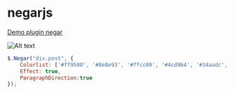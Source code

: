 # negarjs

[Demo plugin negar](http://www.miladlabs.ir/demo/negarjs/index.html)


![Alt text](http://up2www.com/uploads/5d60%DB%B1%DB%B1.jpg "negarjs")

```javascript
$.Negar("div.post", {
    Colorlist: ['#ff9500', '#8e8e93', '#ffcc00', '#4cd964', '#34aadc', '#007aff'],
    Effect: true,
    ParagraphDirection:true
});
```
